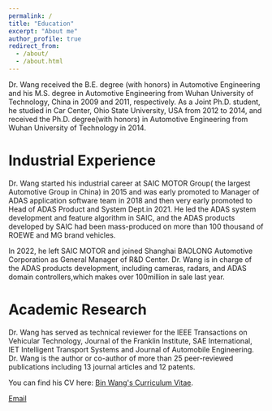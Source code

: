 ```yaml
---
permalink: /
title: "Education"
excerpt: "About me"
author_profile: true
redirect_from: 
  - /about/
  - /about.html
---
```


Dr. Wang received the B.E. degree (with honors) in Automotive Engineering and his M.S. degree in Automotive Engineering from Wuhan University of Technology, China in 2009 and 2011, respectively. As a Joint Ph.D. student, he studied in Car Center, Ohio State University, USA from 2012 to 2014, and received the Ph.D. degree(with honors) in Automotive Engineering from Wuhan University of Technology in 2014.

Industrial Experience
======

Dr. Wang started his industrial career at SAIC MOTOR Group( the largest Automotive Group in China) in 2015 and was early promoted to Manager of ADAS application software team in 2018 and then very early promoted to Head of ADAS Product and System Dept.in 2021. He led the ADAS system development and feature algorithm in SAIC, and the ADAS products developed by SAIC had been mass-produced on more than 100 thousand of ROEWE and MG brand vehicles. 

In 2022, he left SAIC MOTOR and joined Shanghai BAOLONG Automotive Corporation as General Manager of R&D Center. Dr. Wang is in charge of the ADAS products development, including cameras, radars, and ADAS domain controllers,which makes over 100million in sale last year.

Academic Research
======
Dr. Wang has served as technical reviewer for the IEEE Transactions on Vehicular Technology, Journal of the Franklin Institute, SAE International, IET Intelligent Transport Systems and Journal of Automobile Engineering. Dr. Wang is the author or co-author of more than 25 peer-reviewed publications including 13 journal articles and 12 patents.

You can find his CV here: [Bin Wang's Curriculum Vitae](resume.pdf).

[Email](mailto:wangbin@chinabaolong.net)
